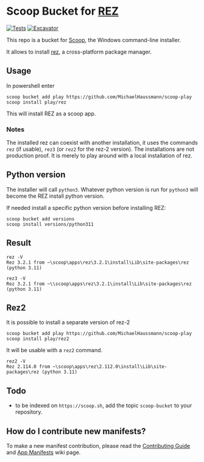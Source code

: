 # Scoop Bucket for [REZ](https://rez.readthedocs.io)

<!-- Uncomment the following line after replacing placeholders -->
[![Tests](https://github.com/MichaelHaussmann/scoop-play/actions/workflows/ci.yml/badge.svg)](https://github.com/MichaelHaussmann/scoop-play/actions/workflows/ci.yml) [![Excavator](https://github.com/MichaelHaussmann/scoop-play/actions/workflows/excavator.yml/badge.svg)](https://github.com/MichaelHaussmann/scoop-play/actions/workflows/excavator.yml)

This repo is a bucket for [Scoop](https://scoop.sh), the Windows command-line installer.

It allows to install [rez](https://rez.readthedocs.io), a cross-platform package manager.

## Usage

In powershell enter

```pwsh
scoop bucket add play https://github.com/MichaelHaussmann/scoop-play
scoop install play/rez
```

This will install REZ as a scoop app.

### Notes

The installed rez can coexist with another installation, it uses the commands `rez` (if usable), `rez3` (or `rez2` for the rez-2 version).
The installations are not production proof. It is merely to play around with a local installation of rez.

## Python version

The installer will call `python3`.
Whatever python version is run for `python3` will become the REZ install python version.

If needed install a specific python version before installing REZ: 

```pwsh
scoop bucket add versions
scoop install versions/python311
```

## Result 

```pwsh
rez -V
Rez 3.2.1 from ~\scoop\apps\rez\3.2.1\install\Lib\site-packages\rez (python 3.11)

rez3 -V
Rez 3.2.1 from ~\\scoop\apps\rez\3.2.1\install\Lib\site-packages\rez (python 3.11)
```

## Rez2

It is possible to install a separate version of rez-2

```pwsh
scoop bucket add play https://github.com/MichaelHaussmann/scoop-play
scoop install play/rez2
```

It will be usable with a `rez2` command.
```
rez2 -V
Rez 2.114.0 from ~\scoop\apps\rez\2.112.0\install\Lib\site-packages\rez (python 3.11)
```


## Todo

- to be indexed on `https://scoop.sh`, add the topic `scoop-bucket` to your repository.

## How do I contribute new manifests?

To make a new manifest contribution, please read the [Contributing
Guide](https://github.com/ScoopInstaller/.github/blob/main/.github/CONTRIBUTING.md)
and [App Manifests](https://github.com/ScoopInstaller/Scoop/wiki/App-Manifests)
wiki page.
